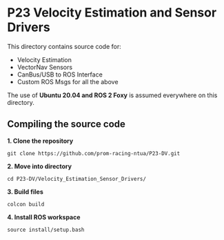 # P23 Velocity Estimation and Sensor Drivers

This directory contains source code for:
- Velocity Estimation
- VectorNav Sensors
- CanBus/USB to ROS Interface
- Custom ROS Msgs for all the above

The use of **Ubuntu 20.04 and ROS 2 Foxy** is assumed everywhere on this directory.

## Compiling the source code

**1. Clone the repository**
```
git clone https://github.com/prom-racing-ntua/P23-DV.git
```

**2. Move into directory**
```
cd P23-DV/Velocity_Estimation_Sensor_Drivers/
```

**3. Build files**
```
colcon build
```

**4. Install ROS workspace**
```
source install/setup.bash
```